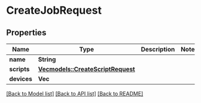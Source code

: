 # CreateJobRequest

## Properties

Name | Type | Description | Notes
------------ | ------------- | ------------- | -------------
**name** | **String** |  | 
**scripts** | [**Vec<models::CreateScriptRequest>**](CreateScriptRequest.md) |  | 
**devices** | **Vec<String>** |  | 

[[Back to Model list]](../README.md#documentation-for-models) [[Back to API list]](../README.md#documentation-for-api-endpoints) [[Back to README]](../README.md)


